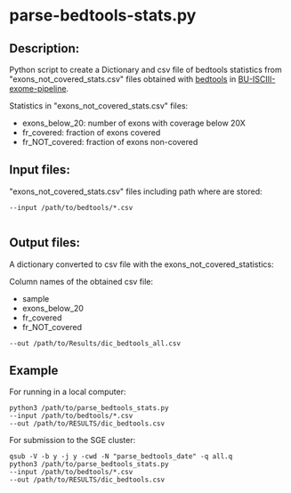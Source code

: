 # parse-bedtools-stats.py

## Description:
Python script to create a Dictionary and csv file of bedtools statistics from  "exons\_not\_covered\_stats.csv" files obtained with [bedtools](https://bedtools.readthedocs.io/en/latest/content/tools/coverage.html) in [BU-ISCIII-exome-pipeline](https://github.com/BU-ISCIII/exome_pipeline).

Statistics in "exons\_not\_covered\_stats.csv" files:

* exons\_below\_20: number of exons with coverage below 20X
* fr\_covered: fraction of exons covered
* fr\_NOT\_covered: fraction of exons non-covered



## Input files:

"exons\_not\_covered\_stats.csv" files including path where are stored: 

```
--input /path/to/bedtools/*.csv
    
```
  
## Output files:
A dictionary converted to csv file with the exons\_not\_covered\_statistics:

Column names of the obtained csv file:

* sample
* exons\_below\_20
* fr\_covered
* fr\_NOT\_covered


```
--out /path/to/Results/dic_bedtools_all.csv
``` 

## Example

For running in a local computer:

```
python3 /path/to/parse_bedtools_stats.py 
--input /path/to/bedtools/*.csv 
--out /path/to/RESULTS/dic_bedtools.csv  

```
 

For submission to the SGE cluster:

```
qsub -V -b y -j y -cwd -N "parse_bedtools_date" -q all.q
python3 /path/to/parse_bedtools_stats.py 
--input /path/to/bedtools/*.csv 
--out /path/to/RESULTS/dic_bedtools.csv 

```
   